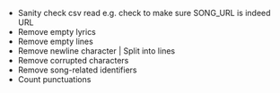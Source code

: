*   Sanity check csv read e.g. check to make sure SONG_URL is indeed URL
*   Remove empty lyrics
*   Remove empty lines
*   Remove newline character | Split into lines
*   Remove corrupted characters
*   Remove song-related identifiers
*   Count punctuations